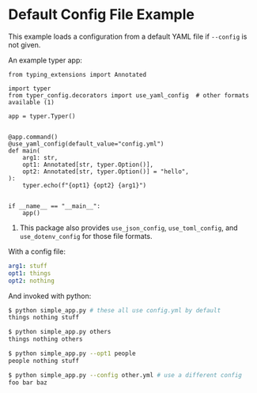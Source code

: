 # Default Config File Example

This example loads a configuration from a default YAML file if `--config` is not given.

An example typer app:
```{.python title="simple_app.py" test="true"}
from typing_extensions import Annotated

import typer
from typer_config.decorators import use_yaml_config  # other formats available (1)

app = typer.Typer()


@app.command()
@use_yaml_config(default_value="config.yml")
def main(
    arg1: str,
    opt1: Annotated[str, typer.Option()],
    opt2: Annotated[str, typer.Option()] = "hello",
):
    typer.echo(f"{opt1} {opt2} {arg1}")


if __name__ == "__main__":
    app()
```

1. This package also provides `use_json_config`, `use_toml_config`, and `use_dotenv_config` for those file formats.

With a config file:

```yaml title="config.yml"
arg1: stuff
opt1: things
opt2: nothing
```

<!--- This is here for the doc tests to pass.
```yaml title="other.yml"
arg1: baz
opt1: foo
opt2: bar
```
--->

And invoked with python:

```{.bash title="Terminal"}
$ python simple_app.py # these all use config.yml by default
things nothing stuff

$ python simple_app.py others
things nothing others

$ python simple_app.py --opt1 people
people nothing stuff

$ python simple_app.py --config other.yml # use a different config
foo bar baz
```



<!---
```{.python test="true" write="false"}
from typer.testing import CliRunner

RUNNER = CliRunner()

conf = "config.yml"


result = RUNNER.invoke(app)

assert result.exit_code == 0, f"Loading failed for {conf}\n\n{result.stdout}"
assert result.stdout.strip() == "things nothing stuff", f"Unexpected output for {conf}"


result = RUNNER.invoke(app, ["others"])

assert result.exit_code == 0, f"Loading failed for {conf}\n\n{result.stdout}"
assert result.stdout.strip() == "things nothing others", f"Unexpected output for {conf}"

result = RUNNER.invoke(app, ["--opt1", "people"])

assert result.exit_code == 0, f"Loading failed for {conf}\n\n{result.stdout}"
assert result.stdout.strip() == "people nothing stuff", f"Unexpected output for {conf}"
```
--->